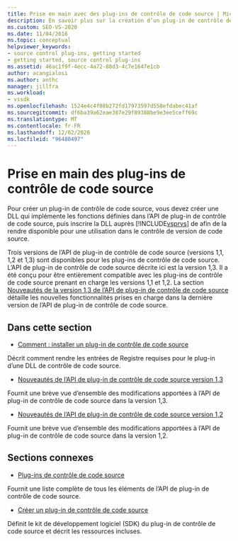 ```yaml
---
title: Prise en main avec des plug-ins de contrôle de code source | Microsoft Docs
description: En savoir plus sur la création d’un plug-in de contrôle de code source qui implémente les fonctions définies dans l’API de plug-in de contrôle de code source pour une utilisation dans le contrôle de version de code source.
ms.custom: SEO-VS-2020
ms.date: 11/04/2016
ms.topic: conceptual
helpviewer_keywords:
- source control plug-ins, getting started
- getting started, source control plug-ins
ms.assetid: 46ac1f9f-4ecc-4a72-88d3-4c7e1647e1cb
author: acangialosi
ms.author: anthc
manager: jillfra
ms.workload:
- vssdk
ms.openlocfilehash: 1524e4c4f08b272fd17973597d558efdabec41af
ms.sourcegitcommit: df6ba39a62eae387e29f89388be9e3ee5ceff69c
ms.translationtype: MT
ms.contentlocale: fr-FR
ms.lasthandoff: 12/02/2020
ms.locfileid: "96480497"
---
```

# <a name="get-started-with-source-control-plug-ins"></a>Prise en main des plug-ins de contrôle de code source
Pour créer un plug-in de contrôle de code source, vous devez créer une DLL qui implémente les fonctions définies dans l’API de plug-in de contrôle de code source, puis inscrire la DLL auprès [!INCLUDE[vsprvs](../../code-quality/includes/vsprvs_md.md)] de afin de la rendre disponible pour une utilisation dans le contrôle de version de code source.

 Trois versions de l’API de plug-in de contrôle de code source (versions 1,1, 1,2 et 1,3) sont disponibles pour les plug-ins de contrôle de code source. L’API de plug-in de contrôle de code source décrite ici est la version 1,3. Il a été conçu pour être entièrement compatible avec les plug-ins de contrôle de code source prenant en charge les versions 1,1 et 1,2. La section [Nouveautés de la version 1,3 de l’API de plug-in de contrôle de code source](../../extensibility/internals/what-s-new-in-the-source-control-plug-in-api-version-1-3.md) détaille les nouvelles fonctionnalités prises en charge dans la dernière version de l’API de plug-in de contrôle de code source.

## <a name="in-this-section"></a>Dans cette section
- [Comment : installer un plug-in de contrôle de code source](../../extensibility/internals/how-to-install-a-source-control-plug-in.md)

 Décrit comment rendre les entrées de Registre requises pour le plug-in d’une DLL de contrôle de code source.

- [Nouveautés de l’API de plug-in de contrôle de code source version 1,3](../../extensibility/internals/what-s-new-in-the-source-control-plug-in-api-version-1-3.md)

 Fournit une brève vue d’ensemble des modifications apportées à l’API de plug-in de contrôle de code source dans la version 1,3.

- [Nouveautés de l’API de plug-in de contrôle de code source version 1,2](../../extensibility/internals/what-s-new-in-the-source-control-plug-in-api-version-1-2.md)

 Fournit une brève vue d’ensemble des modifications apportées à l’API de plug-in de contrôle de code source dans la version 1,2.

## <a name="related-sections"></a>Sections connexes
- [Plug-ins de contrôle de code source](../../extensibility/source-control-plug-ins.md)

 Fournit une liste complète de tous les éléments de l’API de plug-in de contrôle de code source.

- [Créer un plug-in de contrôle de code source](../../extensibility/internals/creating-a-source-control-plug-in.md)

 Définit le kit de développement logiciel (SDK) du plug-in de contrôle de code source et décrit les ressources incluses.
